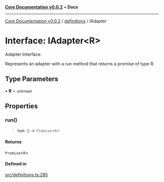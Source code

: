 [**Core Documentation v0.0.2**](../../README.md) • **Docs**

***

[Core Documentation v0.0.2](../../modules.md) / [definitions](../README.md) / IAdapter

# Interface: IAdapter\<R\>

Adapter Interface.

Represents an adapter with a run method that returns a promise of type R.

## Type Parameters

• **R** = `unknown`

## Properties

### run()

> **run**: () => `Promise`\<`R`\>

#### Returns

`Promise`\<`R`\>

#### Defined in

[src/definitions.ts:285](https://github.com/stonemjs/core/blob/aa2a76ee3b0b5f73fa20c9cec0decb9263cddbc2/src/definitions.ts#L285)
